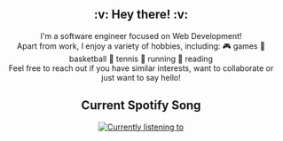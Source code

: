 <div align="center">
  <h2>:v: Hey there! :v:</h2>
  I'm a software engineer focused on Web Development!
  <br>
  Apart from work, I enjoy a variety of hobbies, including: 🎮 games 🏀 basketball 🎾 tennis 🏃 running 📖 reading
  <br>
  Feel free to reach out if you have similar interests, want to collaborate or just want to say hello!
  <br>
</div>


<div align="center">
  <h2>Current Spotify Song</h2>
  <a href="https://github.com/tthn0/Spotify-Readme">
    <img
      src="https://coffeeboy.pythonanywhere.com"
      alt="Currently listening to"
      max-width="100%"
    />
  </a>
</div>
<!--
**phhuynh241/phhuynh241** is a ✨ _special_ ✨ repository because its `README.md` (this file) appears on your GitHub profile.

Here are some ideas to get you started:

- 🔭 I’m currently working on ...
- 🌱 I’m currently learning ...
- 👯 I’m looking to collaborate on ...
- 🤔 I’m looking for help with ...
- 💬 Ask me about ...
- 📫 How to reach me: ...
- 😄 Pronouns: ...
- ⚡ Fun fact: ...
-->
